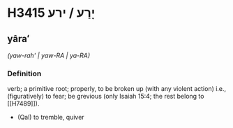 # H3415 יָרַע / ירע

## yâraʻ

_(yaw-rah' | yaw-RA | ya-RA)_

### Definition

verb; a primitive root; properly, to be broken up (with any violent action) i.e., (figuratively) to fear; be grevious (only Isaiah 15:4; the rest belong to [[H7489]]).

- (Qal) to tremble, quiver
